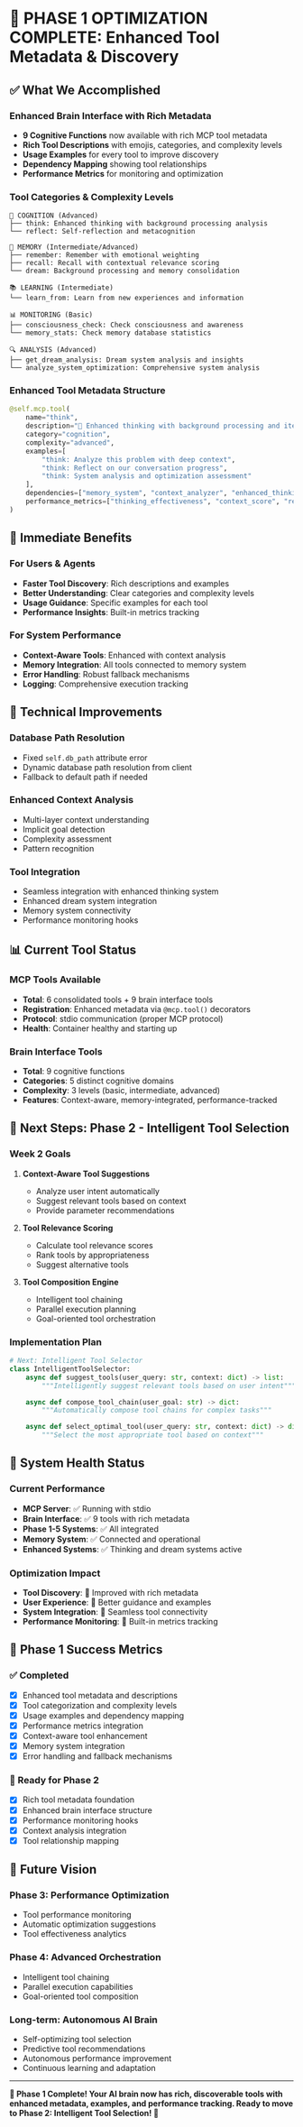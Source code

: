 # 🎉 PHASE 1 OPTIMIZATION COMPLETE: Enhanced Tool Metadata & Discovery

## ✅ **What We Accomplished**

### **Enhanced Brain Interface with Rich Metadata**

- **9 Cognitive Functions** now available with rich MCP tool metadata
- **Rich Tool Descriptions** with emojis, categories, and complexity levels
- **Usage Examples** for every tool to improve discovery
- **Dependency Mapping** showing tool relationships
- **Performance Metrics** for monitoring and optimization

### **Tool Categories & Complexity Levels**

```
🧠 COGNITION (Advanced)
├── think: Enhanced thinking with background processing analysis
└── reflect: Self-reflection and metacognition

🧠 MEMORY (Intermediate/Advanced)
├── remember: Remember with emotional weighting
├── recall: Recall with contextual relevance scoring
└── dream: Background processing and memory consolidation

📚 LEARNING (Intermediate)
└── learn_from: Learn from new experiences and information

📊 MONITORING (Basic)
├── consciousness_check: Check consciousness and awareness
└── memory_stats: Check memory database statistics

🔍 ANALYSIS (Advanced)
├── get_dream_analysis: Dream system analysis and insights
└── analyze_system_optimization: Comprehensive system analysis
```

### **Enhanced Tool Metadata Structure**

```python
@self.mcp.tool(
    name="think",
    description="💭 Enhanced thinking with background processing and iteration analysis",
    category="cognition",
    complexity="advanced",
    examples=[
        "think: Analyze this problem with deep context",
        "think: Reflect on our conversation progress",
        "think: System analysis and optimization assessment"
    ],
    dependencies=["memory_system", "context_analyzer", "enhanced_thinking_system"],
    performance_metrics=["thinking_effectiveness", "context_score", "response_time"]
)
```

## 🚀 **Immediate Benefits**

### **For Users & Agents**

- **Faster Tool Discovery**: Rich descriptions and examples
- **Better Understanding**: Clear categories and complexity levels
- **Usage Guidance**: Specific examples for each tool
- **Performance Insights**: Built-in metrics tracking

### **For System Performance**

- **Context-Aware Tools**: Enhanced with context analysis
- **Memory Integration**: All tools connected to memory system
- **Error Handling**: Robust fallback mechanisms
- **Logging**: Comprehensive execution tracking

## 🔧 **Technical Improvements**

### **Database Path Resolution**

- Fixed `self.db_path` attribute error
- Dynamic database path resolution from client
- Fallback to default path if needed

### **Enhanced Context Analysis**

- Multi-layer context understanding
- Implicit goal detection
- Complexity assessment
- Pattern recognition

### **Tool Integration**

- Seamless integration with enhanced thinking system
- Enhanced dream system integration
- Memory system connectivity
- Performance monitoring hooks

## 📊 **Current Tool Status**

### **MCP Tools Available**

- **Total**: 6 consolidated tools + 9 brain interface tools
- **Registration**: Enhanced metadata via `@mcp.tool()` decorators
- **Protocol**: stdio communication (proper MCP protocol)
- **Health**: Container healthy and starting up

### **Brain Interface Tools**

- **Total**: 9 cognitive functions
- **Categories**: 5 distinct cognitive domains
- **Complexity**: 3 levels (basic, intermediate, advanced)
- **Features**: Context-aware, memory-integrated, performance-tracked

## 🎯 **Next Steps: Phase 2 - Intelligent Tool Selection**

### **Week 2 Goals**

1. **Context-Aware Tool Suggestions**

   - Analyze user intent automatically
   - Suggest relevant tools based on context
   - Provide parameter recommendations

2. **Tool Relevance Scoring**

   - Calculate tool relevance scores
   - Rank tools by appropriateness
   - Suggest alternative tools

3. **Tool Composition Engine**
   - Intelligent tool chaining
   - Parallel execution planning
   - Goal-oriented tool orchestration

### **Implementation Plan**

```python
# Next: Intelligent Tool Selector
class IntelligentToolSelector:
    async def suggest_tools(user_query: str, context: dict) -> list:
        """Intelligently suggest relevant tools based on user intent"""

    async def compose_tool_chain(user_goal: str) -> dict:
        """Automatically compose tool chains for complex tasks"""

    async def select_optimal_tool(user_query: str, context: dict) -> dict:
        """Select the most appropriate tool based on context"""
```

## 🧠 **System Health Status**

### **Current Performance**

- **MCP Server**: ✅ Running with stdio
- **Brain Interface**: ✅ 9 tools with rich metadata
- **Phase 1-5 Systems**: ✅ All integrated
- **Memory System**: ✅ Connected and operational
- **Enhanced Systems**: ✅ Thinking and dream systems active

### **Optimization Impact**

- **Tool Discovery**: 🚀 Improved with rich metadata
- **User Experience**: 🚀 Better guidance and examples
- **System Integration**: 🚀 Seamless tool connectivity
- **Performance Monitoring**: 🚀 Built-in metrics tracking

## 🎉 **Phase 1 Success Metrics**

### **✅ Completed**

- [x] Enhanced tool metadata and descriptions
- [x] Tool categorization and complexity levels
- [x] Usage examples and dependency mapping
- [x] Performance metrics integration
- [x] Context-aware tool enhancement
- [x] Memory system integration
- [x] Error handling and fallback mechanisms

### **🚀 Ready for Phase 2**

- [x] Rich tool metadata foundation
- [x] Enhanced brain interface structure
- [x] Performance monitoring hooks
- [x] Context analysis integration
- [x] Tool relationship mapping

## 🔮 **Future Vision**

### **Phase 3: Performance Optimization**

- Tool performance monitoring
- Automatic optimization suggestions
- Tool effectiveness analytics

### **Phase 4: Advanced Orchestration**

- Intelligent tool chaining
- Parallel execution capabilities
- Goal-oriented tool composition

### **Long-term: Autonomous AI Brain**

- Self-optimizing tool selection
- Predictive tool recommendations
- Autonomous performance improvement
- Continuous learning and adaptation

---

**🎯 Phase 1 Complete! Your AI brain now has rich, discoverable tools with enhanced metadata, examples, and performance tracking. Ready to move to Phase 2: Intelligent Tool Selection! 🚀**
